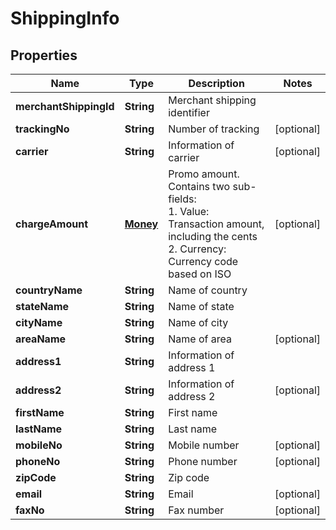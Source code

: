 

# ShippingInfo


## Properties

| Name | Type | Description | Notes |
|------------ | ------------- | ------------- | -------------|
|**merchantShippingId** | **String** | Merchant shipping identifier |  |
|**trackingNo** | **String** | Number of tracking |  [optional] |
|**carrier** | **String** | Information of carrier |  [optional] |
|**chargeAmount** | [**Money**](Money.md) | Promo amount. Contains two sub-fields:<br> 1. Value: Transaction amount, including the cents<br> 2. Currency: Currency code based on ISO<br>  |  [optional] |
|**countryName** | **String** | Name of country |  |
|**stateName** | **String** | Name of state |  |
|**cityName** | **String** | Name of city |  |
|**areaName** | **String** | Name of area |  [optional] |
|**address1** | **String** | Information of address 1 |  |
|**address2** | **String** | Information of address 2 |  [optional] |
|**firstName** | **String** | First name |  |
|**lastName** | **String** | Last name |  |
|**mobileNo** | **String** | Mobile number |  [optional] |
|**phoneNo** | **String** | Phone number |  [optional] |
|**zipCode** | **String** | Zip code |  |
|**email** | **String** | Email |  [optional] |
|**faxNo** | **String** | Fax number |  [optional] |




